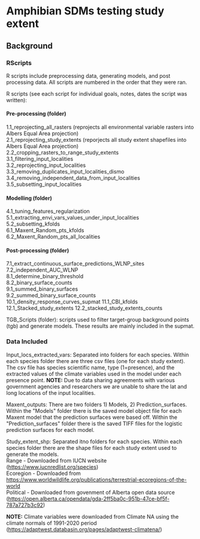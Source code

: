 # Amphibian SDMs testing study extent
## Background

### RScripts  
R scripts include preprocessing data, generating models, and post processing data. All scripts are numbered in the order that they were ran.  
  
R scripts (see each script for individual goals, notes, dates the script was written):  
#### Pre-processing (folder)
1.1_reprojecting_all_rasters (reprojects all environmental variable rasters into Albers Equal Area projection)  
2.1_reprojecting_study_extents (reporjects all study extent shapefiles into Albers Equal Area projection)  
2.2_cropping_rasters_to_range_study_extents  
3.1_filtering_input_localities  
3.2_reprojecting_input_localities  
3.3_removing_duplicates_input_localities_dismo  
3.4_removing_independent_data_from_input_localities  
3.5_subsetting_input_localities  
#### Modelling (folder)
4.1_tuning_features_regularization  
5.1_extracting_envi_vars_values_under_input_localities  
5.2_subsetting_kfolds  
6.1_Maxent_Random_pts_kfolds  
6.2_Maxent_Random_pts_all_localities
#### Post-processing (folder)
7.1_extract_continuous_surface_predictions_WLNP_sites  
7.2_independent_AUC_WLNP  
8.1_determine_binary_threshold  
8.2_binary_surface_counts  
9.1_summed_binary_surfaces  
9.2_summed_binary_surface_counts  
10.1_density_response_curves_supmat
11.1_CBI_kfolds
12.1_Stacked_study_extents
12.2_stacked_study_extents_counts

TGB_Scripts (folder): scripts used to filter target-group background points (tgb) and generate models. These results are mainly included in the supmat. 
  
### Data Included 
Input_locs_extracted_vars: Separated into folders for each species. Within each species folder there are three csv files (one for each study extent). The csv file has species scientific name, type (1=presence), and the extracted values of the climate variables used in the model under each presence point. **NOTE:** Due to data sharing agreements with various government agencies and researchers we are unable to share the lat and long locations of the input localities.   

Maxent_outputs: There are two folders 1) Models, 2) Prediction_surfaces. Within the "Models" folder there is the saved model object file for each Maxent model that the prediction surfaces were based off. Within the "Prediction_surfaces" folder there is the saved TIFF files for the logistic prediction surfaces for each model.   

Study_extent_shp: Separated itno folders for each species. Within each species folder there are the shape files for each study extent used to generate the models.    
  Range - Downloaded from IUCN website (https://www.iucnredlist.org/species)  
  Ecoregion - Downloaded from https://www.worldwildlife.org/publications/terrestrial-ecoregions-of-the-world  
  Political - Downloaded from govenment of Alberta open data source (https://open.alberta.ca/opendata/gda-2ff5ba0c-951b-47ce-bf5f-787a727b3c92)  

**NOTE:** Climate variables were downloaded from Climate NA using the climate normals of 1991-2020 period  
 (https://adaptwest.databasin.org/pages/adaptwest-climatena/)
